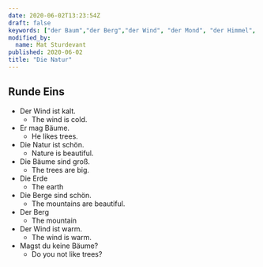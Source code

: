 ```yaml
---
date: 2020-06-02T13:23:54Z
draft: false
keywords: ["der Baum","der Berg","der Wind", "der Mond", "der Himmel", "der Stern", "die Natur", "die Luft", "die Blume", "die Erde", "die Sonne", "das Feuer", "das Meer"]
modified_by:
  name: Mat Sturdevant
published: 2020-06-02
title: "Die Natur"
---
```


## Runde Eins
* Der Wind ist kalt.
  * The wind is cold.
* Er mag Bäume.
  * He likes trees.
* Die Natur ist schön.
  * Nature is beautiful.
* Die Bäume sind groß.
  * The trees are big.
* Die Erde
  * The earth
* Die Berge sind schön.
  * The mountains are beautiful.
* Der Berg
  * The mountain
* Der Wind ist warm.
  * The wind is warm.
* Magst du keine Bäume?
  * Do you not like trees?



